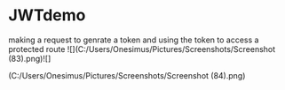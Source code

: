 # JWTdemo

making a request to genrate a token and using the token to access a protected route 
![](C:/Users/Onesimus/Pictures/Screenshots/Screenshot (83).png)![]



(C:/Users/Onesimus/Pictures/Screenshots/Screenshot (84).png)